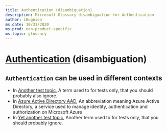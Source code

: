 ```yaml
---
title: Authentication (disambiguation)
description: Microsoft Glossary disambiguation for Authentication
author: LBugnion
ms.date: 10/31/2020
ms.prod: non-product-specific
ms.topic: glossary
---
```


# [Authentication](/glossary/term/authentication/disambiguation) (disambiguation)

## `Authentication` can be used in different contexts

- In [Another test topic](/glossary/term/test/authentication), A term used to for tests only, that you should probably also ignore.
- In [Azure Active Directory AAD](/glossary/term/aad/authentication), An abbreviation meaning Azure Active Directory, a service used to manage identity, authentication and authorization on Microsoft Azure
- In [Yet another test topic](/glossary/term/another-test/authentication), Another term used to for tests only, that you should probably ignore.

